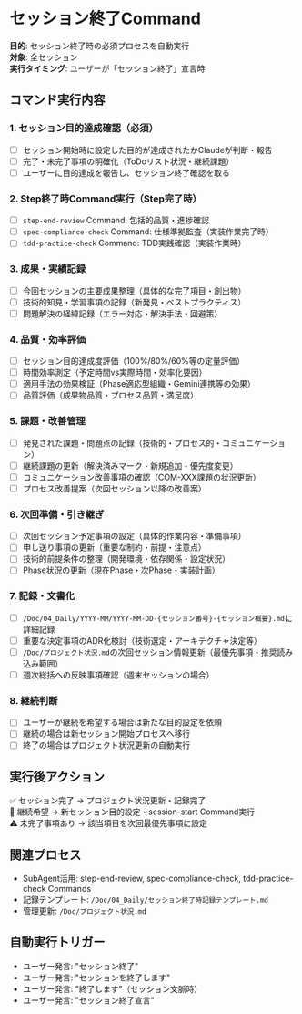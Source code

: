 # セッション終了Command

**目的**: セッション終了時の必須プロセスを自動実行  
**対象**: 全セッション  
**実行タイミング**: ユーザーが「セッション終了」宣言時

## コマンド実行内容

### 1. セッション目的達成確認（必須）
- [ ] セッション開始時に設定した目的が達成されたかClaudeが判断・報告
- [ ] 完了・未完了事項の明確化（ToDoリスト状況・継続課題）
- [ ] ユーザーに目的達成を報告し、セッション終了確認を取る

### 2. Step終了時Command実行（Step完了時）
- [ ] `step-end-review` Command: 包括的品質・進捗確認
- [ ] `spec-compliance-check` Command: 仕様準拠監査（実装作業完了時）
- [ ] `tdd-practice-check` Command: TDD実践確認（実装作業時）

### 3. 成果・実績記録
- [ ] 今回セッションの主要成果整理（具体的な完了項目・創出物）
- [ ] 技術的知見・学習事項の記録（新発見・ベストプラクティス）
- [ ] 問題解決の経緯記録（エラー対応・解決手法・回避策）

### 4. 品質・効率評価
- [ ] セッション目的達成度評価（100%/80%/60%等の定量評価）
- [ ] 時間効率測定（予定時間vs実際時間・効率化要因）
- [ ] 適用手法の効果検証（Phase適応型組織・Gemini連携等の効果）
- [ ] 品質評価（成果物品質・プロセス品質・満足度）

### 5. 課題・改善管理
- [ ] 発見された課題・問題点の記録（技術的・プロセス的・コミュニケーション）
- [ ] 継続課題の更新（解決済みマーク・新規追加・優先度変更）
- [ ] コミュニケーション改善事項の確認（COM-XXX課題の状況更新）
- [ ] プロセス改善提案（次回セッション以降の改善案）

### 6. 次回準備・引き継ぎ
- [ ] 次回セッション予定事項の設定（具体的作業内容・準備事項）
- [ ] 申し送り事項の更新（重要な制約・前提・注意点）
- [ ] 技術的前提条件の整理（開発環境・依存関係・設定状況）
- [ ] Phase状況の更新（現在Phase・次Phase・実装計画）

### 7. 記録・文書化
- [ ] `/Doc/04_Daily/YYYY-MM/YYYY-MM-DD-{セッション番号}-{セッション概要}.md`に詳細記録
- [ ] 重要な決定事項のADR化検討（技術選定・アーキテクチャ決定等）
- [ ] `/Doc/プロジェクト状況.md`の次回セッション情報更新（最優先事項・推奨読み込み範囲）
- [ ] 週次総括への反映事項確認（週末セッションの場合）

### 8. 継続判断
- [ ] ユーザーが継続を希望する場合は新たな目的設定を依頼
- [ ] 継続の場合は新セッション開始プロセスへ移行
- [ ] 終了の場合はプロジェクト状況更新の自動実行

## 実行後アクション
✅ セッション完了 → プロジェクト状況更新・記録完了  
🔄 継続希望 → 新セッション目的設定・session-start Command実行  
⚠️ 未完了事項あり → 該当項目を次回最優先事項に設定

## 関連プロセス
- SubAgent活用: step-end-review, spec-compliance-check, tdd-practice-check Commands
- 記録テンプレート: `/Doc/04_Daily/セッション終了時記録テンプレート.md`
- 管理更新: `/Doc/プロジェクト状況.md`

## 自動実行トリガー
- ユーザー発言: "セッション終了"
- ユーザー発言: "セッションを終了します"  
- ユーザー発言: "終了します"（セッション文脈時）
- ユーザー発言: "セッション終了宣言"